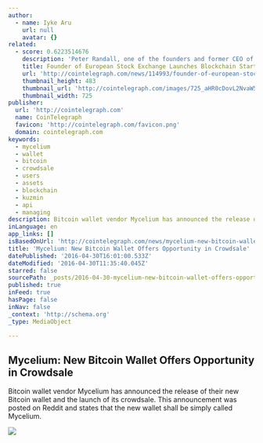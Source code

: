 ```yaml
---
author:
  - name: Iyke Aru
    url: null
    avatar: {}
related:
  - score: 0.6223514676
    description: 'Peter Randall, one of the founders and former CEO of the alternative European stock exchange Chi-X, and Anthony Culligan, founder of peer-to-peer bitcoin trading venue Roolo, have announced to launch blockchain startup SETL. SETL will introduce a permissioned blockchain that is set to run on enterprise level servers and is said to be able to handle 100,000 transactions per second.'
    title: Founder of European Stock Exchange Launches Blockchain Startup
    url: 'http://cointelegraph.com/news/114993/founder-of-european-stock-exchange-launches-blockchain-startup'
    thumbnail_height: 483
    thumbnail_url: 'http://cointelegraph.com/images/725_aHR0cDovL2NvaW50ZWxlZ3JhcGguY29tL3N0b3JhZ2UvdXBsb2Fkcy92aWV3L2EzYmRkM2NlY2VhYTQ0MjM4YzgxZmIxNWVmNDZmZTY5LnBuZw==.jpg'
    thumbnail_width: 725
publisher:
  url: 'http://cointelegraph.com'
  name: CoinTelegraph
  favicon: 'http://cointelegraph.com/favicon.png'
  domain: cointelegraph.com
keywords:
  - mycelium
  - wallet
  - bitcoin
  - crowdsale
  - users
  - assets
  - blockchain
  - kuzmin
  - api
  - managing
description: Bitcoin wallet vendor Mycelium has announced the release of their new Bitcoin wallet and the launch of its crowdsale. This announcement was posted on Reddit and states that the new wallet shall be simply called Mycelium.
inLanguage: en
app_links: []
isBasedOnUrl: 'http://cointelegraph.com/news/mycelium-new-bitcoin-wallet-offers-opportunity-in-crowdsale'
title: 'Mycelium: New Bitcoin Wallet Offers Opportunity in Crowdsale'
datePublished: '2016-04-30T16:01:00.533Z'
dateModified: '2016-04-30T11:35:40.045Z'
starred: false
sourcePath: _posts/2016-04-30-mycelium-new-bitcoin-wallet-offers-opportunity-in-crowdsale.md
published: true
inFeed: true
hasPage: false
inNav: false
_context: 'http://schema.org'
_type: MediaObject

---
```

<article style=""><h1>Mycelium: New Bitcoin Wallet Offers Opportunity in Crowdsale</h1><p>Bitcoin wallet vendor Mycelium has announced the release of their new Bitcoin wallet and the launch of its crowdsale. This announcement was posted on Reddit and states that the new wallet shall be simply called Mycelium.</p><img src="http://cointelegraph.com/images/725_aHR0cDovL2NvaW50ZWxlZ3JhcGguY29tL3N0b3JhZ2UvdXBsb2Fkcy92aWV3LzgyYWZlMTk2YWU2Mjg5ZDk2MTYzZmJiZDlmMWMzNWM2LmpwZw==.jpg" /></article>